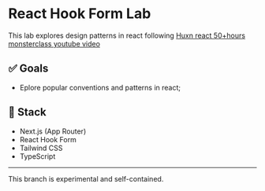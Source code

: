 # React Hook Form Lab

This lab explores design patterns in react following [Huxn react 50+hours monsterclass youtube video ](https://www.youtube.com/watch?v=M9O5AjEFzKw&list=PLfcolGBpaAWEhoZKFNAtrSznR3LCnla96&index=27)

## ✅ Goals

- Eplore popular conventions and patterns in react;

## 🔧 Stack

- Next.js (App Router)
- React Hook Form
- Tailwind CSS
- TypeScript

---

This branch is experimental and self-contained.
